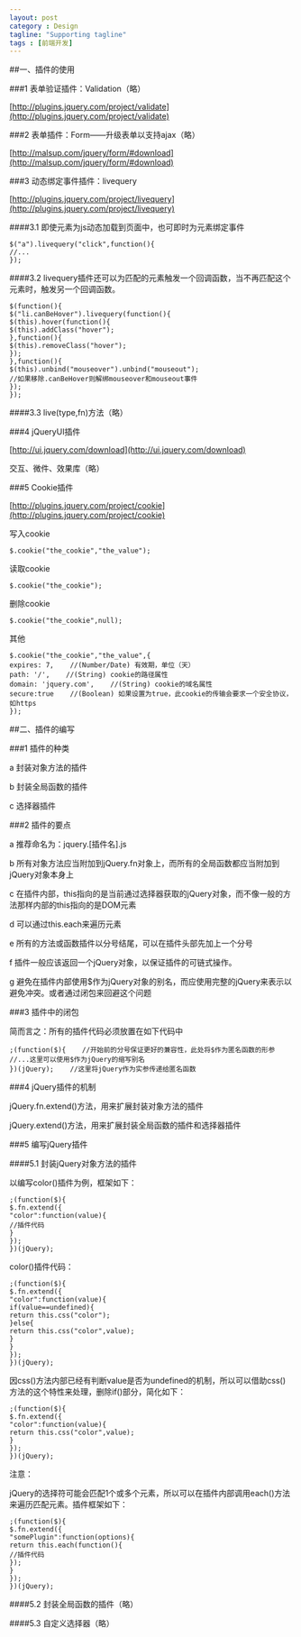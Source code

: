 ```yaml
---
layout: post
category : Design
tagline: "Supporting tagline"
tags : [前端开发]
---
```


##一、插件的使用

###1 表单验证插件：Validation（略）

[http://plugins.jquery.com/project/validate](http://plugins.jquery.com/project/validate)

###2 表单插件：Form——升级表单以支持ajax（略）

[http://malsup.com/jquery/form/#download](http://malsup.com/jquery/form/#download)

###3 动态绑定事件插件：livequery

[http://plugins.jquery.com/project/livequery](http://plugins.jquery.com/project/livequery)

####3.1 即使元素为js动态加载到页面中，也可即时为元素绑定事件

	$("a").livequery("click",function(){
	//...
	});

####3.2 livequery插件还可以为匹配的元素触发一个回调函数，当不再匹配这个元素时，触发另一个回调函数。

	$(function(){
	$("li.canBeHover").livequery(function(){
	$(this).hover(function(){
	$(this).addClass("hover");
	},function(){
	$(this).removeClass("hover");
	});
	},function(){
	$(this).unbind("mouseover").unbind("mouseout");
	//如果移除.canBeHover则解绑mouseover和mouseout事件
	});
	});

####3.3 live(type,fn)方法（略）

###4 jQueryUI插件

[http://ui.jquery.com/download](http://ui.jquery.com/download)

交互、微件、效果库（略）

###5 Cookie插件

[http://plugins.jquery.com/project/cookie](http://plugins.jquery.com/project/cookie)

写入cookie

	$.cookie("the_cookie","the_value");

读取cookie

	$.cookie("the_cookie");

删除cookie

	$.cookie("the_cookie",null);

其他

	$.cookie("the_cookie","the_value",{
	expires: 7,    //(Number/Date) 有效期，单位（天）
	path: '/',    //(String) cookie的路径属性
	domain: 'jquery.com',    //(String) cookie的域名属性
	secure:true    //(Boolean) 如果设置为true，此cookie的传输会要求一个安全协议，如https
	});

##二、插件的编写

###1 插件的种类

a 封装对象方法的插件

b 封装全局函数的插件

c 选择器插件

###2 插件的要点

a 推荐命名为：jquery.[插件名].js

b 所有对象方法应当附加到jQuery.fn对象上，而所有的全局函数都应当附加到jQuery对象本身上

c 在插件内部，this指向的是当前通过选择器获取的jQuery对象，而不像一般的方法那样内部的this指向的是DOM元素

d 可以通过this.each来遍历元素

e 所有的方法或函数插件以分号结尾，可以在插件头部先加上一个分号

f 插件一般应该返回一个jQuery对象，以保证插件的可链式操作。

g 避免在插件内部使用$作为jQuery对象的别名，而应使用完整的jQuery来表示以避免冲突。或者通过闭包来回避这个问题

###3 插件中的闭包

简而言之：所有的插件代码必须放置在如下代码中

	;(function($){    //开始前的分号保证更好的兼容性，此处将$作为匿名函数的形参
	//...这里可以使用$作为jQuery的缩写别名
	})(jQuery);    //这里将jQuery作为实参传递给匿名函数

###4 jQuery插件的机制

jQuery.fn.extend()方法，用来扩展封装对象方法的插件

jQuery.extend()方法，用来扩展封装全局函数的插件和选择器插件

###5 编写jQuery插件

####5.1 封装jQuery对象方法的插件

以编写color()插件为例，框架如下：

	;(function($){
	$.fn.extend({
	"color":function(value){
	//插件代码
	}
	});
	})(jQuery);

color()插件代码：

	;(function($){
	$.fn.extend({
	"color":function(value){
	if(value==undefined){
	return this.css("color");
	}else{
	return this.css("color",value);
	}
	}
	});
	})(jQuery);

因css()方法内部已经有判断value是否为undefined的机制，所以可以借助css()方法的这个特性来处理，删除if()部分，简化如下：

	;(function($){
	$.fn.extend({
	"color":function(value){
	return this.css("color",value);
	}
	});
	})(jQuery); 

注意：

jQuery的选择符可能会匹配1个或多个元素，所以可以在插件内部调用each()方法来遍历匹配元素。插件框架如下：

	;(function($){
	$.fn.extend({
	"somePlugin":function(options){
	return this.each(function(){
	//插件代码
	});
	}
	});
	})(jQuery); 

####5.2 封装全局函数的插件（略）

####5.3 自定义选择器（略）